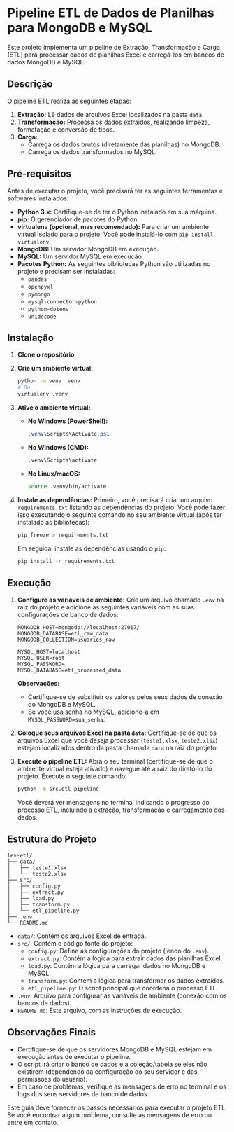 # Pipeline ETL de Dados de Planilhas para MongoDB e MySQL

Este projeto implementa um pipeline de Extração, Transformação e Carga (ETL) para processar dados de planilhas Excel e carregá-los em bancos de dados MongoDB e MySQL.

## Descrição

O pipeline ETL realiza as seguintes etapas:

1.  **Extração:** Lê dados de arquivos Excel localizados na pasta `data`.
2.  **Transformação:** Processa os dados extraídos, realizando limpeza, formatação e conversão de tipos.
3.  **Carga:**
    * Carrega os dados brutos (diretamente das planilhas) no MongoDB.
    * Carrega os dados transformados no MySQL.

## Pré-requisitos

Antes de executar o projeto, você precisará ter as seguintes ferramentas e softwares instalados:

* **Python 3.x:** Certifique-se de ter o Python instalado em sua máquina.
* **pip:** O gerenciador de pacotes do Python.
* **virtualenv (opcional, mas recomendado):** Para criar um ambiente virtual isolado para o projeto. Você pode instalá-lo com `pip install virtualenv`.
* **MongoDB:** Um servidor MongoDB em execução.
* **MySQL:** Um servidor MySQL em execução.
* **Pacotes Python:** As seguintes bibliotecas Python são utilizadas no projeto e precisam ser instaladas:
    * `pandas`
    * `openpyxl`
    * `pymongo`
    * `mysql-connector-python`
    * `python-dotenv`
    * `unidecode`

## Instalação

1.  **Clone o repositório**

2.  **Crie um ambiente virtual:**
    ```bash
    python -m venv .venv
    # Ou
    virtualenv .venv
    ```

3.  **Ative o ambiente virtual:**
    * **No Windows (PowerShell):**
        ```powershell
        .venv\Scripts\Activate.ps1
        ```
    * **No Windows (CMD):**
        ```bash
        .venv\Scripts\activate
        ```
    * **No Linux/macOS:**
        ```bash
        source .venv/bin/activate
        ```

4.  **Instale as dependências:**
    Primeiro, você precisará criar um arquivo `requirements.txt` listando as dependências do projeto. Você pode fazer isso executando o seguinte comando no seu ambiente virtual (após ter instalado as bibliotecas):
    ```bash
    pip freeze > requirements.txt
    ```
    Em seguida, instale as dependências usando o `pip`:
    ```bash
    pip install -r requirements.txt
    ```

## Execução

1.  **Configure as variáveis de ambiente:**
    Crie um arquivo chamado `.env` na raiz do projeto e adicione as seguintes variáveis com as suas configurações de banco de dados:
    ```dotenv
    MONGODB_HOST=mongodb://localhost:27017/
    MONGODB_DATABASE=etl_raw_data
    MONGODB_COLLECTION=usuarios_raw

    MYSQL_HOST=localhost
    MYSQL_USER=root
    MYSQL_PASSWORD=
    MYSQL_DATABASE=etl_processed_data
    ```
    **Observações:**
    * Certifique-se de substituir os valores pelos seus dados de conexão do MongoDB e MySQL.
    * Se você usa senha no MySQL, adicione-a em `MYSQL_PASSWORD=sua_senha`.

2.  **Coloque seus arquivos Excel na pasta `data`:**
    Certifique-se de que os arquivos Excel que você deseja processar (`teste1.xlsx`, `teste2.xlsx`) estejam localizados dentro da pasta chamada `data` na raiz do projeto.

3.  **Execute o pipeline ETL:**
    Abra o seu terminal (certifique-se de que o ambiente virtual esteja ativado) e navegue até a raiz do diretório do projeto. Execute o seguinte comando:
    ```bash
    python -m src.etl_pipeline
    ```

    Você deverá ver mensagens no terminal indicando o progresso do processo ETL, incluindo a extração, transformação e carregamento dos dados.

## Estrutura do Projeto

```
lev-etl/
├── data/
│   ├── teste1.xlsx
│   └── teste2.xlsx
├── src/
│   ├── config.py
│   ├── extract.py
│   ├── load.py
│   ├── transform.py
│   └── etl_pipeline.py
├── .env
└── README.md
```


* `data/`: Contém os arquivos Excel de entrada.
* `src/`: Contém o código fonte do projeto:
    * `config.py`: Define as configurações do projeto (lendo do `.env`).
    * `extract.py`: Contém a lógica para extrair dados das planilhas Excel.
    * `load.py`: Contém a lógica para carregar dados no MongoDB e MySQL.
    * `transform.py`: Contém a lógica para transformar os dados extraídos.
    * `etl_pipeline.py`: O script principal que coordena o processo ETL.
* `.env`: Arquivo para configurar as variáveis de ambiente (conexão com os bancos de dados).
* `README.md`: Este arquivo, com as instruções de execução.

## Observações Finais

* Certifique-se de que os servidores MongoDB e MySQL estejam em execução antes de executar o pipeline.
* O script irá criar o banco de dados e a coleção/tabela se eles não existirem (dependendo da configuração do seu servidor e das permissões do usuário).
* Em caso de problemas, verifique as mensagens de erro no terminal e os logs dos seus servidores de banco de dados.

Este guia deve fornecer os passos necessários para executar o projeto ETL. Se você encontrar algum problema, consulte as mensagens de erro ou entre em contato.
